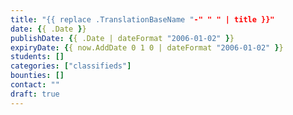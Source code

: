 ```yaml
---
title: "{{ replace .TranslationBaseName "-" " " | title }}"
date: {{ .Date }}
publishDate: {{ .Date | dateFormat "2006-01-02" }}
expiryDate: {{ now.AddDate 0 1 0 | dateFormat "2006-01-02" }}
students: []
categories: ["classifieds"]
bounties: []
contact: ""
draft: true
---
```



